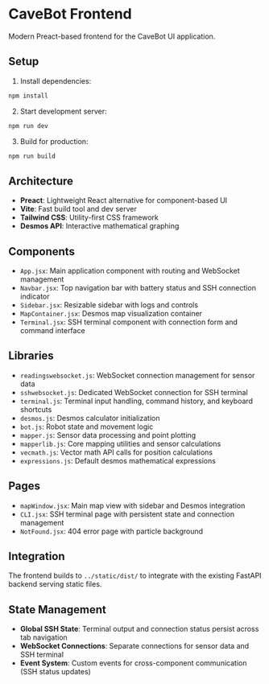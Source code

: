 # CaveBot Frontend

Modern Preact-based frontend for the CaveBot UI application.

## Setup

1. Install dependencies:
```bash
npm install
```

2. Start development server:
```bash
npm run dev
```

3. Build for production:
```bash
npm run build
```

## Architecture

- **Preact**: Lightweight React alternative for component-based UI
- **Vite**: Fast build tool and dev server
- **Tailwind CSS**: Utility-first CSS framework
- **Desmos API**: Interactive mathematical graphing

## Components

- `App.jsx`: Main application component with routing and WebSocket management
- `Navbar.jsx`: Top navigation bar with battery status and SSH connection indicator
- `Sidebar.jsx`: Resizable sidebar with logs and controls
- `MapContainer.jsx`: Desmos map visualization container
- `Terminal.jsx`: SSH terminal component with connection form and command interface

## Libraries

- `readingswebsocket.js`: WebSocket connection management for sensor data
- `sshwebsocket.js`: Dedicated WebSocket connection for SSH terminal
- `terminal.js`: Terminal input handling, command history, and keyboard shortcuts
- `desmos.js`: Desmos calculator initialization
- `bot.js`: Robot state and movement logic
- `mapper.js`: Sensor data processing and point plotting
- `mapperlib.js`: Core mapping utilities and sensor calculations
- `vecmath.js`: Vector math API calls for position calculations
- `expressions.js`: Default desmos mathematical expressions

## Pages

- `mapWindow.jsx`: Main map view with sidebar and Desmos integration
- `CLI.jsx`: SSH terminal page with persistent state and connection management
- `NotFound.jsx`: 404 error page with particle background

## Integration

The frontend builds to `../static/dist/` to integrate with the existing FastAPI backend serving static files.

## State Management

- **Global SSH State**: Terminal output and connection status persist across tab navigation
- **WebSocket Connections**: Separate connections for sensor data and SSH terminal
- **Event System**: Custom events for cross-component communication (SSH status updates)